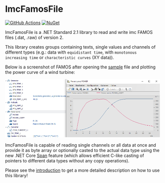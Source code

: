 # ImcFamosFile

[![GitHub Actions](https://github.com/Apollo3zehn/ImcFamosFile/actions/workflows/build-and-publish.yml/badge.svg)](https://github.com/Apollo3zehn/ImcFamosFile/actions) [![NuGet](https://img.shields.io/nuget/v/ImcFamosFile.svg?label=Nuget)](https://www.nuget.org/packages/ImcFamosFile)

ImcFamosFile is a .NET Standard 2.1 library to read and write imc FAMOS files (.dat, .raw) of version 2.

This library creates groups containing texts, single values and channels of different types (e.g.: data with `equidistant time`, with `monotonous increasing time` or `characteristic curves` (XY data)).

Below is a screenshot of FAMOS after opening the [sample](sample/ImcFamosFileSample/Program.cs) file and plotting the power curve of a wind turbine:

![Sample preview.](/doc/images/sample_preview.png)

ImcFamosFile is capable of reading single channels or all data at once and provide it as byte array or optionally casted to the actual data type using the new .NET Core [Span<T>](https://docs.microsoft.com/de-de/dotnet/api/system.span-1?view=netcore-3.0) feature (which allows efficient C-like casting of pointers to different data types without any copy operations).

Please see the [introduction](https://apollo3zehn.github.io/ImcFamosFile/how_to/1_introduction.html) to get a more detailed description on how to use this library!